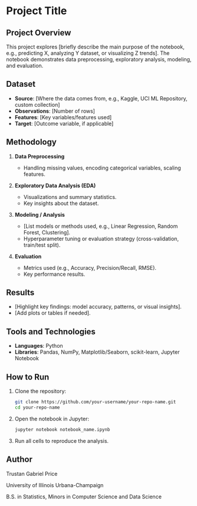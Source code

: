 # Project Title

## Project Overview
This project explores [briefly describe the main purpose of the notebook, e.g., predicting X, analyzing Y dataset, or visualizing Z trends]. The notebook demonstrates data preprocessing, exploratory analysis, modeling, and evaluation.

## Dataset
- **Source**: [Where the data comes from, e.g., Kaggle, UCI ML Repository, custom collection]  
- **Observations**: [Number of rows]  
- **Features**: [Key variables/features used]  
- **Target**: [Outcome variable, if applicable]

## Methodology
1. **Data Preprocessing**  
   - Handling missing values, encoding categorical variables, scaling features.  

2. **Exploratory Data Analysis (EDA)**  
   - Visualizations and summary statistics.  
   - Key insights about the dataset.  

3. **Modeling / Analysis**  
   - [List models or methods used, e.g., Linear Regression, Random Forest, Clustering].  
   - Hyperparameter tuning or evaluation strategy (cross-validation, train/test split).  

4. **Evaluation**  
   - Metrics used (e.g., Accuracy, Precision/Recall, RMSE).  
   - Key performance results.  

## Results
- [Highlight key findings: model accuracy, patterns, or visual insights].  
- [Add plots or tables if needed].  

## Tools and Technologies
- **Languages**: Python  
- **Libraries**: Pandas, NumPy, Matplotlib/Seaborn, scikit-learn, Jupyter Notebook  

## How to Run
1. Clone the repository:  
   ```bash
   git clone https://github.com/your-username/your-repo-name.git
   cd your-repo-name
2. Open the notebook in Jupyter:
   ```bash
   jupyter notebook notebook_name.ipynb
3. Run all cells to reproduce the analysis.

## Author

Trustan Gabriel Price

University of Illinois Urbana-Champaign

B.S. in Statistics, Minors in Computer Science and Data Science
